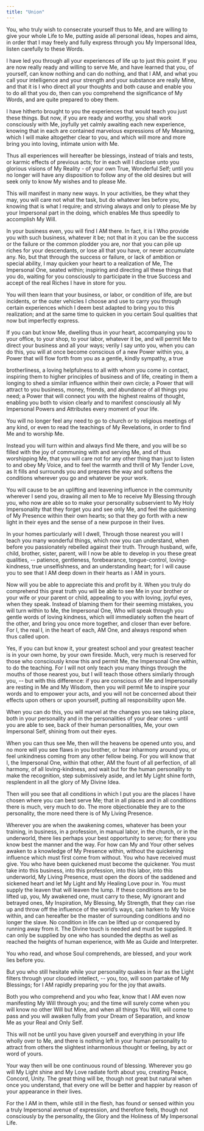 ```yaml
---
title: "Union"
---
```


You, who truly wish to consecrate yourself thus to Me, and are willing
to give your whole Life to Me, putting aside all personal ideas, hopes
and aims, in order that I may freely and fully express through you My
Impersonal Idea, listen carefully to these Words.

I have led you through all your experiences of life up to just this
point. If you are now really ready and willing to serve Me, and have
learned that you, of yourself, can know nothing and can do nothing,
and that I AM, and what you call your intelligence and your strength
and your substance are really Mine, and that it is I who direct all
your thoughts and both cause and enable you to do all that you do,
then can you comprehend the significance of My Words, and are quite
prepared to obey them.

I have hitherto brought to you the experiences that would teach you just
these things. But now, if you are ready and worthy, you shall work
consciously with Me, joyfully yet calmly awaiting each new experience,
knowing that in each are contained marvelous expressions of My Meaning,
which I will make altogether clear to you, and which will more and more
bring you into loving, intimate union with Me.

Thus all experiences will hereafter be blessings, instead of trials
and tests, or karmic effects of previous acts; for in each will I
disclose unto you glorious visions of My Reality - of your own True,
Wonderful Self; until you no longer will have any disposition to
follow any of the old desires but will seek only to know My wishes and
to please Me.

This will manifest in many new ways. In your activities, be they what
they may, you will care not what the task, but do whatever lies before
you, knowing that is what I require; and striving always and only to
please Me by your Impersonal part in the doing, which enables Me thus
speedily to accomplish My Will.

In your business even, you will find I AM there. In fact, it is I Who
provide you with such business, whatever it be; not that in it you can
be the success or the failure or the common plodder you are, nor that
you can pile up riches for your descendants, or lose all that you
have, or never accumulate any. No, but that through the success or
failure, or lack of ambition or special ability, I may quicken your
heart to a realization of Me, The Impersonal One, seated within;
inspiring and directing all these things that you do, waiting for you
consciously to participate in the true Success and accept of the real
Riches I have in store for you.

You will then learn that your business, or labor, or condition of
life, are but incidents, or the outer vehicles I choose and use to
carry you through certain experiences which I deem best adapted to
bring you to this realization; and at the same time to quicken in you
certain Soul qualities that now but imperfectly express.

If you can but know Me, dwelling thus in your heart, accompanying you
to your office, to your shop, to your labor, whatever it be, and will
permit Me to direct your business and all your ways; verily I say unto
you, when you can do this, you will at once become conscious of a new
Power within you, a Power that will flow forth from you as a gentle,
kindly sympathy, a true

brotherliness, a loving helpfulness to all with whom you come in
contact, inspiring them to higher principles of business and of life,
creating in them a longing to shed a similar influence within their own
circle; a Power that will attract to you business, money, friends, and
abundance of all things you need; a Power that will connect you with the
highest realms of thought, enabling you both to vision clearly and to
manifest consciously all My Impersonal Powers and Attributes
every moment of your life.

You will no longer feel any need to go to church or to religious
meetings of any kind, or even to read the teachings of My Revelations,
in order to find Me and to worship Me.

Instead you will turn within and always find Me there, and you will be
so filled with the joy of communing with and serving Me, and of thus
worshipping Me, that you will care not for any other thing than just
to listen to and obey My Voice, and to feel the warmth and thrill of
My Tender Love, as It fills and surrounds you and prepares the way and
softens the conditions wherever you go and whatever be your work.

You will cause to be an uplifting and leavening influence in the
community wherever I send you, drawing all men to Me to receive My
Blessing through you, who now are able so to make your personality
subservient to My Holy Impersonality that they forget you and see only
Me, and feel the quickening of My Presence within their own hearts; so
that they go forth with a new light in their eyes and the sense of a
new purpose in their lives.

In your homes particularly will I dwell, Through those nearest you
will I teach you many wonderful things, which now you can understand,
when before you passionately rebelled against their truth. Through
husband, wife, child, brother, sister, parent, will I now be able to
develop in you these great qualities, -- patience, gentleness,
forebearance, tongue-control, loving-kindness, true unselfishness, and
an understanding heart; for I will cause you to see that I AM deep
down in their hearts as I AM in yours.

Now will you be able to appreciate this and profit by it. When you
truly do comprehend this great truth you will be able to see Me in
your brother or your wife or your parent or child, appealing to you
with loving, joyful eyes, when they speak. Instead of blaming them for
their seeming mistakes, you will turn within to Me, the Impersonal
One, Who will speak through you gentle words of loving kindness, which
will immediately soften the heart of the other, and bring you once
more together, and closer than ever before. For I, the real I, in the
heart of each, AM One, and always respond when thus called upon.

Yes, if you can but know it, your greatest school and your greatest
teacher is in your own home, by your own fireside. Much, very much is
reserved for those who consciously know this and permit Me, the
Impersonal One within, to do the teaching. For I will not only teach
you many things through the mouths of those nearest you, but I will
teach those others similarly through you, -- but with this difference:
if you are conscious of Me and Impersonally are resting in Me and My
Wisdom, then you will permit Me to inspire your words and to empower
your acts, and you will not be concerned about their effects upon
others or upon yourself, putting all responsibility upon Me.

When you can do this, you will marvel at the changes you see taking
place, both in your personality and in the personalities of your dear
ones - until you are able to see, back of their human personalities,
Me, your own Impersonal Self, shining from out their eyes.

When you can thus see Me, then will the heavens be opened unto you, and
no more will you see flaws in you brother, or hear inharmony around you,
or feel unkindness coming from any other fellow being. For you will know
that I, the Impersonal One, within that other, AM the fount of all
perfection, of all harmony, of all loving-kindness, and wait but for the
human personality to make the recognition, step submissively aside, and
let My Light shine forth, resplendent in all the glory of My Divine
Idea.

Then will you see that all conditions in which I put you are the
places I have chosen where you can best serve Me; that in all places
and in all conditions there is much, very much to do. The more
objectionable they are to the personality, the more need there is of
My Living Presence.

Wherever you are when the awakening comes, whatever has been your
training, in business, in a profession, in manual labor, in the
church, or in the underworld, there lies perhaps your best
opportunity to serve; for there you know best the manner and the way.
For how can My and Your other selves awaken to a knowledge of My
Presence within, without the quickening influence which must first
come from without. You who have received must give. You who have been
quickened must become the quickener. You must take into this business,
into this profession, into this labor, into this underworld, My Living
Presence, must open the doors of the saddened and sickened heart and
let My Light and My Healing Love pour in. You must supply the leaven
that will leaven the lump. If these conditions are to be lifted up,
you, My awakened one, must carry to these, My ignorant and betrayed
ones, My Inspiration, My Blessing, My Strength, that they can rise up
and throw off the influence of the world’s ways, can harken to My
Voice within, and can hereafter be the master of surrounding
conditions and no longer the slave. No condition in life can be lifted
up or conquered by running away from it. The Divine touch is needed
and must be supplied. It can only be supplied by one who has sounded
the depths as well as reached the heights of human experience, with Me
as Guide and Interpreter.

You who read, and whose Soul comprehends, are blessed, and your work
lies before you.

But you who still hesitate while your personality quakes in fear as
the Light filters through your clouded intellect, -- you, too, will
soon partake of My Blessings; for I AM rapidly preparing you for the
joy that awaits.

Both you who comprehend and you who fear, know that I AM even now
manifesting My Will through you; and the time will surely come when
you will know no other Will but Mine, and when all things You Will,
will come to pass and you will awaken fully from your Dream of
Separation, and know Me as your Real and Only Self.

This will not be until you have given yourself and everything in your
life wholly over to Me, and there is nothing left in your human
personality to attract from others the slightest inharmonious thought
or feeling, by act or word of yours.

Your way then will be one continuous round of blessing. Wherever you go
will My Light shine and My Love radiate forth about you, creating Peace,
Concord, Unity. The great thing will be, though not great but natural
when once you understand, that every one will be better and happier by
reason of your appearance in their lives.

For the I AM in them, while still in the flesh, has found or sensed
within you a truly Impersonal avenue of expression, and therefore
feels, though not consciously by the personality, the Glory and the
Holiness of My Impersonal Life.

